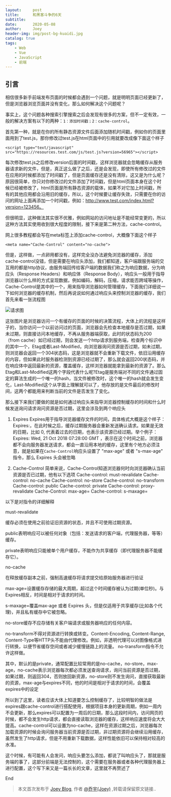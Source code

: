 ```yaml
---
layout:     post
title:      和黑客斗争的6天
subtitle:   
date:       2020-05-08
author:     Joey
header-img: img/post-bg-kuaidi.jpg
catalog: true
tags:
    - Web
    - Vue
    - JavaScript
    - 前端
---
```


## 引言

相信很多新手前端发布页面的时候都会遇到一个问题，就是明明页面已经更新了，但是浏览器浏览页面并没有变化，那么如何解决这个问题呢？

事实上，这个问题各种搜索引擎搜索之后会发现有很多的方案，但不一定有效，一般的解决方案有以下的两种：`1：添加时间戳；2：cache-control`。

首先第一种，就是在你的所有静态资源文件后面添加随机时间戳，例如你的页面里面用到了test.js，那你修改过test.js在html页面中的引用就要改成像下面这个样子

```
<script type="text/javascript" src="https://resources.test.com/js/test.js?version=56965"></script>
```

每次修改test.js之后修改version后面的时间戳，这样浏览器就会忽略缓存从服务器请求新的文件，但是，真正这么做了之后，还是会发现，即使所有修改过的文件在应用的时候都添加了时间戳了，但是页面缓存还是没有清除，这又是为什么呢？原因很简单，你只对你修改过的文件添加了时间戳，但是html页面本身在这个时候已经被修改了，html页面是所有静态资源的载体，如果不对它加上时间戳，所有的其他应用都会沿用旧的缓存，所以，这个时候要让缓存失效，只需要在你的访问的网址上面再添加一个时间戳，例如：http://www.test.com/index.html?version=123456。

但很明显，这种做法其实很不优雅，例如网站的访问地址是不能经常变更的，所以这种方法其实使用收到很大程度的限制，接下来是第二种方法，cache-control。

网上很多教程都会写在meta标签上添加cache-control，大概像下面这个样子

```
<meta name="Cache-Control" content="no-cache">
```

但是，这样做，一点卵用都没有，这样完全没办法避免浏览器的缓存，添加cache-control没错，但是需要在响应头添加，我们都知道，客户端跟服务端的交互用的都是http协议，由服务端回传给客户端的数据我们称之为响应数据，分为响应头（Response Headers）和响应体（Response Body），响应头一般用于指导浏览器以什么样的方式呈现数据，例如编码，解码，压缩，请求能否跨域等操作，Cache-Control是其中的一个，用来指导浏览器如何管理缓存，下面我们详细说一下如何浏览器的缓存机制，然后再说说如何通过响应头来控制浏览器的缓存，我们首先来看一张流程图

![请求图](https://img-blog.csdn.net/20180603154502698)

这张图片是浏览器访问一个有缓存的页面的时候的决策流程，大体上的流程是这样子的，当你访问一个以前访问过的页面，浏览器会先检查本地缓存是否过期，如果未过期，则直接访问本地缓存，不再从服务器端获取，此时的状态码为200（from cache）如已经过期，则会发送一个http请求到服务端，检查两个标识中的其中一个，Etag或者Last-Modified，向浏览器询问资源是否过期，如未过期，则浏览器会返回一个304状态码，这是浏览器就不会重新下载文件，依旧沿用缓存的内容，但如果此时服务器检测到资源已经过期了，那么就会返回200状态码，并在响应体中返回最新的资源，覆盖缓存，这样浏览器就能拿到最新的资源了。那么Etag和Last-Modified这两个字段代表什么呢?Etag是服务端对不同的文件通过固定的算法生成的一个唯一的hash，当文件被修改时，这个唯一的hash就会发生变化，Last-Modified这个从字面上理解就可以了，他存放的是文件最后的修改时间，这两个都能用来判断当前的文件是否发生了变化。

那么接下来我们要做的就是如何通过响应头来指导浏览器控制缓存的时间和什么时候发送询问请求询问资源是否过期，这里会涉及到两个响应头

1. Expires
Expires用于指导浏览器缓存文件的时间，具体格式大概是这个样子：Expires:<http-date>，在此时候之后，缓存过期服务器会重新发送确认请求。如果是无效的日期，比如 0, 代表着过去的日期，也表示该资源已经过期。举个例子：Expires: Wed, 21 Oct 2018 07:28:00 GMT ，表示在这个时间之前，浏览器都不会向服务器发送请求，都会一直沿用本地的缓存，这里有个地方必须注意，就是如果在`Cache-Control`响应头设置了 "max-age" 或者 "s-max-age" 指令，那么 Expires 头会被忽略

2. Cache-Control
简单来说，Cache-Control知道浏览器何时向浏览器确认当前资源是否已过期，他有以下选项
Cache-control: must-revalidate
Cache-control: no-cache
Cache-control: no-store
Cache-control: no-transform
Cache-control: public
Cache-control: private
Cache-control: proxy-revalidate
Cache-Control: max-age=<seconds>
Cache-control: s-maxage=<seconds>

以下是对指令的详细解释

must-revalidate

缓存必须在使用之前验证旧资源的状态，并且不可使用过期资源。

public表明响应可以被任何对象（包括：发送请求的客户端，代理服务器，等等）缓存。

private表明响应只能被单个用户缓存，不能作为共享缓存（即代理服务器不能缓存它）。

no-cache 

在释放缓存副本之前，强制高速缓存将请求提交给原始服务器进行验证

max-age=<seconds>设置缓存存储的最大周期，超过这个时间缓存被认为过期(单位秒)。与Expires相反，时间是相对于请求的时间。

s-maxage=<seconds>覆盖max-age 或者 Expires 头，但是仅适用于共享缓存(比如各个代理)，并且私有缓存中它被忽略。

no-store缓存不应存储有关客户端请求或服务器响应的任何内容。

no-transform不得对资源进行转换或转变。Content-Encoding, Content-Range, Content-Type等HTTP头不能由代理修改。例如，非透明代理可以对图像格式进行转换，以便节省缓存空间或者减少缓慢链路上的流量。 no-transform指令不允许这样做。

其中，默认的是private，通常配置比较常用的是no-cache，no-store，max-age，no-cache表示浏览器每次都必须发送查询请求，询问当前资源是否过期，如果过期，则返回304，否则放回新资源，no-store则不发生询问，直接获取最新的资源，max-age与expires不同，他的时间是相对于请求的时间，会覆盖expires中的设定

所以到了这里，读者应该大体上知道要怎么控制缓存了，比较明智的做法是expires跟cache-control进行搭配使用，根据项目本身的更新周期，例如一周内不会更新，那么expires可以配置为一周后的日期，那么这段时间内，访问网页的时候，都不会发生http请求，都会直接读取浏览器的缓存，这样响应速度将会大大提高。cache-control可以设置为no-cache，这样在资源过期之后，浏览器每次加载资源的时候会询问服务器当前资源是否过期，非过期资源将会继续沿用缓存，虽然发生了http请求，但是不用重新下载数据，这样性能依旧可以保持相对较高的水准。

这个时候，有可能有人会发问，响应头要怎么添加，都说了叫响应头了，那就是服务端的事了，这部分前端是无法控制的，这个需要在服务器或者各种代理服务器上进行配置，这个写下来又是一篇长长的文章，这里就不再赘述了


End

> 本文首次发布于 [Joey Blog](http://qiaoyu113.github.io), 作者 [@乔宇(Joey)](http://github.com/qiaoyu113) ,转载请保留原文链接..